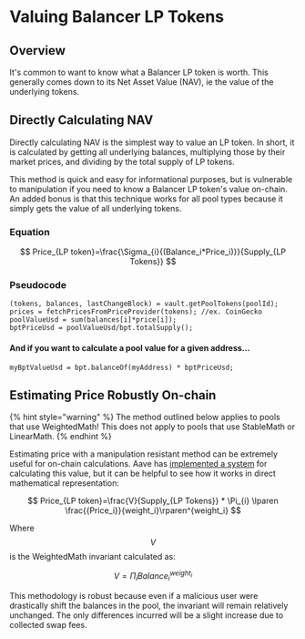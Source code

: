 # Valuing Balancer LP Tokens

## Overview

It's common to want to know what a Balancer LP token is worth. This generally comes down to its Net Asset Value (NAV), ie the value of the underlying tokens.

## Directly Calculating NAV

Directly calculating NAV is the simplest way to value an LP token. In short, it is calculated by getting all underlying balances, multiplying those by their market prices, and dividing by the total supply of LP tokens.&#x20;

This method is quick and easy for informational purposes, but is vulnerable to manipulation if you need to know a Balancer LP token's value on-chain. An added bonus is that this technique works for all pool types because it simply gets the value of all underlying tokens.

### Equation

$$
Price_{LP token}=\frac{\Sigma_{i}{(Balance_i*Price_i)}}{Supply_{LP Tokens}}
$$

### Pseudocode

```
(tokens, balances, lastChangeBlock) = vault.getPoolTokens(poolId);
prices = fetchPricesFromPriceProvider(tokens); //ex. CoinGecko
poolValueUsd = sum(balances[i]*price[i]);
bptPriceUsd = poolValueUsd/bpt.totalSupply();
```

#### And if you want to calculate a pool value for a given address...

`myBptValueUsd = bpt.balanceOf(myAddress) * bptPriceUsd;`

## Estimating Price Robustly On-chain

{% hint style="warning" %}
The method outlined below applies to pools that use WeightedMath! This does not apply to pools that use StableMath or LinearMath.
{% endhint %}

Estimating price with a manipulation resistant method can be extremely useful for on-chain calculations. Aave has [implemented a system](https://github.com/aave/price-aggregators/blob/master/contracts/lp-oracle-contracts/aggregators/BalancerSharedPoolPriceProvider.sol) for calculating this value, but it can be helpful to see how it works in direct mathematical representation:

$$
Price_{LP token}=\frac{V}{Supply_{LP Tokens}} * \Pi_{i} \lparen \frac{{Price_i}}{weight_i}\rparen^{weight_i}
$$

Where $$V$$ is the WeightedMath invariant calculated as:

$$
V=\Pi_i{Balance_i^{weight_i}}
$$

This methodology is robust because even if a malicious user were drastically shift the balances in the pool, the invariant will remain relatively unchanged. The only differences incurred will be a slight increase due to collected swap fees.
